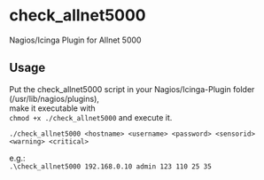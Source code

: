 # check_allnet5000

Nagios/Icinga Plugin for Allnet 5000

## Usage

Put the check_allnet5000 script in your Nagios/Icinga-Plugin folder (/usr/lib/nagios/plugins),  
make it executable with  
`chmod +x ./check_allnet5000`
and execute it.  

  `./check_allnet5000 <hostname> <username> <password> <sensorid> <warning> <critical>`   
  
e.g.:  
  `.\check_allnet5000 192.168.0.10 admin 123 110 25 35`
